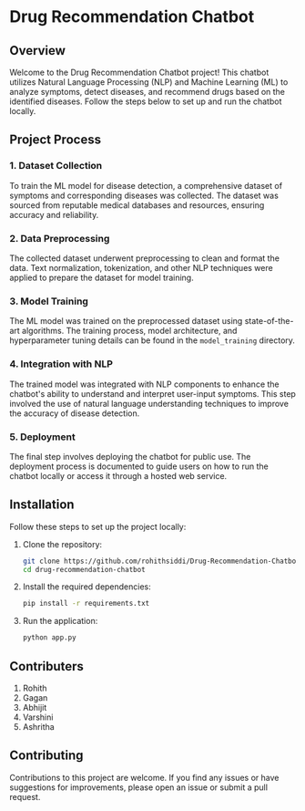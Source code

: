 # Drug Recommendation Chatbot

## Overview

Welcome to the Drug Recommendation Chatbot project! This chatbot utilizes Natural Language Processing (NLP) and Machine Learning (ML) to analyze symptoms, detect diseases, and recommend drugs based on the identified diseases. Follow the steps below to set up and run the chatbot locally.

## Project Process

### 1. Dataset Collection

To train the ML model for disease detection, a comprehensive dataset of symptoms and corresponding diseases was collected. The dataset was sourced from reputable medical databases and resources, ensuring accuracy and reliability.

### 2. Data Preprocessing

The collected dataset underwent preprocessing to clean and format the data. Text normalization, tokenization, and other NLP techniques were applied to prepare the dataset for model training.

### 3. Model Training

The ML model was trained on the preprocessed dataset using state-of-the-art algorithms. The training process, model architecture, and hyperparameter tuning details can be found in the `model_training` directory.

### 4. Integration with NLP

The trained model was integrated with NLP components to enhance the chatbot's ability to understand and interpret user-input symptoms. This step involved the use of natural language understanding techniques to improve the accuracy of disease detection.

### 5. Deployment

The final step involves deploying the chatbot for public use. The deployment process is documented to guide users on how to run the chatbot locally or access it through a hosted web service.

## Installation

Follow these steps to set up the project locally:

1. Clone the repository:

    ```bash
    git clone https://github.com/rohithsiddi/Drug-Recommendation-Chatbot.git
    cd drug-recommendation-chatbot
    ```

2. Install the required dependencies:

    ```bash
    pip install -r requirements.txt
    ```

3. Run the application:

    ```bash
    python app.py
    ```
## Contributers
1. Rohith
2. Gagan
3. Abhijit
4. Varshini
5. Ashritha

## Contributing

Contributions to this project are welcome. If you find any issues or have suggestions for improvements, please open an issue or submit a pull request.

